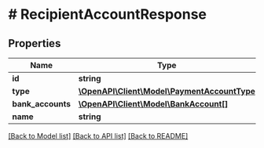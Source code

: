 # # RecipientAccountResponse

## Properties

Name | Type | Description | Notes
------------ | ------------- | ------------- | -------------
**id** | **string** |  |
**type** | [**\OpenAPI\Client\Model\PaymentAccountType**](PaymentAccountType.md) |  |
**bank_accounts** | [**\OpenAPI\Client\Model\BankAccount[]**](BankAccount.md) |  | [optional]
**name** | **string** |  | [optional]

[[Back to Model list]](../../README.md#models) [[Back to API list]](../../README.md#endpoints) [[Back to README]](../../README.md)

